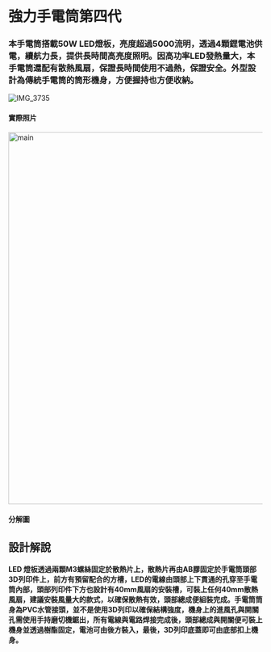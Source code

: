 強力手電筒第四代
===
### 本手電筒搭載50W LED燈板，亮度超過5000流明，透過4顆鋰電池供電，續航力長，提供長時間高亮度照明。因高功率LED發熱量大，本手電筒還配有散熱風扇，保證長時間使用不過熱，保證安全。外型設計為傳統手電筒的筒形機身，方便握持也方便收納。
![IMG_3735](https://github.com/user-attachments/assets/8a8d5c58-2d3d-42d1-95b9-4c15d797bcea)
#### 實際照片
<img width="1446" height="737" alt="main" src="https://github.com/user-attachments/assets/f9315699-0b1c-418a-9e5b-bae6dda8e55e" />

#### 分解圖
## 設計解說
#### LED 燈板透過兩顆M3螺絲固定於散熱片上，散熱片再由AB膠固定於手電筒頭部3D列印件上，前方有預留配合的方槽，LED的電線由頭部上下貫通的孔穿至手電筒內部，頭部列印件下方也設計有40mm風扇的安裝槽，可裝上任何40mm散熱風扇，建議安裝風量大的款式，以確保散熱有效，頭部總成便組裝完成。手電筒筒身為PVC水管接頭，並不是使用3D列印以確保結構強度，機身上的進風孔與開關孔需使用手持磨切機鋸出，所有電線與電路焊接完成後，頭部總成與開關便可裝上機身並透過樹酯固定，電池可由後方裝入，最後，3D列印底蓋即可由底部扣上機身。
